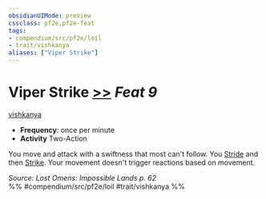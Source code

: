 ```yaml
---
obsidianUIMode: preview
cssclass: pf2e,pf2e-feat
tags:
- compendium/src/pf2e/loil
- trait/vishkanya
aliases: ["Viper Strike"]
---
```

# Viper Strike  [>>](chapter-9-playing-the-game.md#Actions "Two-Action") *Feat 9*  
[vishkanya](vishkanya-loil.md "Vishkanya Ancestry & Heritage Trait")  

- **Frequency**: once per minute
- **Activity** Two-Action

You move and attack with a swiftness that most can't follow. You [Stride](stride.md) and then [Strike](strike.md). Your movement doesn't trigger reactions based on movement.

*Source: Lost Omens: Impossible Lands p. 62*  
%% #compendium/src/pf2e/loil #trait/vishkanya %%